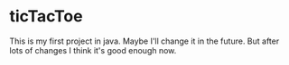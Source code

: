 # ticTacToe
This is my first project in java. Maybe I'll change it in the future. But after lots of changes I think it's good enough now.
